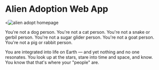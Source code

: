 # Alien Adoption Web App

<![alien adopt homepage](https://preview.ibb.co/eg6hZK/homepage.png)

You're not a dog person. You're not a cat person. You're not a snake or gerbil person. You're not a sugar glider person. You're not a goat person. You're not a pig or rabbit person.

You are integrated into life on Earth — and yet nothing and no one resonates. You look up at the stars, stare into time and space, and know. You know that that's where your "people" are.

